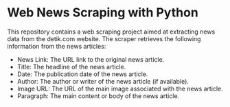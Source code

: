 # Web News Scraping with Python

This repository contains a web scraping project aimed at extracting news data from the detik.com website. The scraper retrieves the following information from the news articles:
- News Link: The URL link to the original news article.
- Title: The headline of the news article.
- Date: The publication date of the news article.
- Author: The author or writer of the news article (if available).
- Image URL: The URL of the main image associated with the news article.
- Paragraph: The main content or body of the news article.
